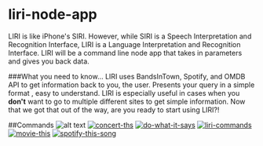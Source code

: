 # liri-node-app
LIRI is like iPhone's SIRI. However, while SIRI is a Speech Interpretation and Recognition Interface, LIRI is a Language Interpretation and Recognition Interface. LIRI will be a command line node app that takes in parameters and gives you back data.

###What you need to know...
LIRI uses BandsInTown, Spotify, and OMDB API to get information back to you, the user. Presents your query in a simple format , easy to understand. LIRI is especially useful in cases when you **don't** want to go to multiple different sites to get simple information. Now that we got that out of the way, are you ready to start using LIRI?!

##Commands
![alt text]("https://i.ibb.co/RPjnv0V/liri-commands.jpg")
<a href="https://ibb.co/bdXGYzq"><img src="https://i.ibb.co/F7zdcgN/concert-ths.jpg" alt="concert-ths" border="0"></a>
<a href="https://ibb.co/BqYtBVC"><img src="https://i.ibb.co/xJrD6S7/do-what-it-says.jpg" alt="do-what-it-says" border="0"></a>
<a href="https://ibb.co/zb6cnR0"><img src="https://i.ibb.co/RPjnv0V/liri-commands.jpg" alt="liri-commands" border="0"></a>
<a href="https://ibb.co/zQB960X"><img src="https://i.ibb.co/ZGF42kB/movie-this.jpg" alt="movie-this" border="0"></a>
<a href="https://ibb.co/kMxNTSJ"><img src="https://i.ibb.co/DLt0FRY/spotify-this-song.jpg" alt="spotify-this-song" border="0"></a>
